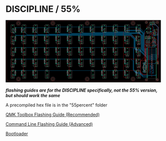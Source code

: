 # DISCIPLINE / 55%

![fiftyfivepercent](./images/PCB_Eagle.png)

***flashing guides are for the DISCIPLINE specifically, not the 55% version, but should work the same***

A precompiled hex file is in the "55percent" folder

[QMK Toolbox Flashing Guide (Recommended)](https://static1.squarespace.com/static/5c533d33348cd92b886e544d/t/5d90521b1d22d176452c44a5/1569739293092/DISCIPLINE+FLASHING+GUIDE.pdf)

[Command Line Flashing Guide (Advanced)](https://static1.squarespace.com/static/5c533d33348cd92b886e544d/t/5d7f3c43fef3e33f1b03bfe2/1568619588036/DISCIPLINE+FLASHING+GUIDE+-+COMMAND+LINE.pdf)

[Bootloader](./bootloader)
